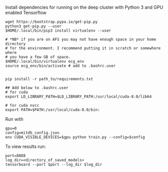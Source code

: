 Install dependencies for running on the deep cluster with Python 3 and GPU enabled Tensorflow

```
wget https://bootstrap.pypa.io/get-pip.py
python3 get-pip.py --user
$HOME/.local/bin/pip3 install virtualenv --user

# *NB* if you are on AFS you may not have enough space in your home directory
# for the environment. I recommend putting it in scratch or somewhere where 
# you have a few GB of space.
$HOME/.local/bin/virtualenv ecg_env
source ecg_env/bin/activate # add to .bashrc.user


pip install -r path_to/requirements.txt

## Add below to .bashrc.user
# for cuda 
export LD_LIBRARY_PATH=$LD_LIBRARY_PATH:/usr/local/cuda-8.0/lib64

# for cuda nvcc
export PATH=$PATH:/usr/local/cuda-8.0/bin:
```

Run with
```
gpu=0
config=mitdb_config.json
env CUDA_VISIBLE_DEVICES=$gpu python train.py --config=$config
```

To view results run:
```
port=8888
log_dir=<directory_of_saved_models>
tensorboard --port $port --log_dir $log_dir
```
